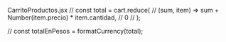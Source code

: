 CarritoProductos.jsx
// const total = cart.reduce(
// (sum, item) => sum + Number(item.precio) \* item.cantidad,
// 0
// );

// const totalEnPesos = formatCurrency(total);
